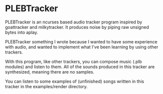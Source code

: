 # PLEBTracker
PLEBTracker is an ncurses based audio tracker program inspired by goattracker and milkytracker.
It produces noise by piping raw unsigned bytes into aplay.

PLEBTracker something I wrote because I wanted to have some experience with audio,
and wanted to implement what I've been learning by using other trackers.

With this program, like other trackers, you can compose music (.plb modules) and listen to them.
All of the sounds produced in this tracker are synthesized, meaning there are no samples.

You can listen to some examples of (unfinished) songs written in this tracker in the examples/render directory.

